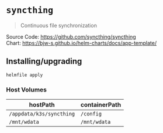 # `syncthing`

> Continuous file synchronization

Source Code: https://github.com/syncthing/syncthing  
Chart: https://bjw-s.github.io/helm-charts/docs/app-template/

## Installing/upgrading

```shell
helmfile apply
```

### Host Volumes

| hostPath                 | containerPath |
|--------------------------|---------------|
| `/appdata/k3s/syncthing` | `/config`     |
| `/mnt/wdata`             | `/mnt/wdata`  |
